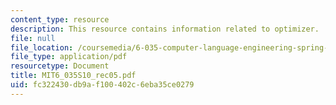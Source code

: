 ```yaml
---
content_type: resource
description: This resource contains information related to optimizer.
file: null
file_location: /coursemedia/6-035-computer-language-engineering-spring-2010/fc322430db9af100402c6eba35ce0279_MIT6_035S10_rec05.pdf
file_type: application/pdf
resourcetype: Document
title: MIT6_035S10_rec05.pdf
uid: fc322430-db9a-f100-402c-6eba35ce0279
---
```

